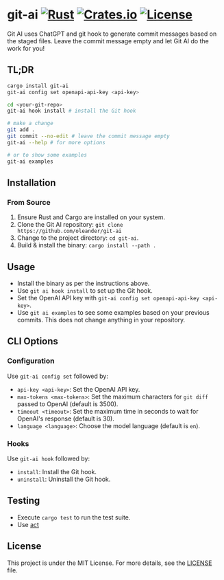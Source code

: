 # git-ai [![Rust](https://github.com/oleander/git-ai/actions/workflows/ci.yml/badge.svg)](https://github.com/oleander/git-ai/actions/workflows/ci.yml) [![Crates.io](https://img.shields.io/crates/v/git-ai.svg)](https://crates.io/crates/git-ai) [![License](https://img.shields.io/badge/license-MIT-blue.svg)](LICENSE)

Git AI uses ChatGPT and git hook to generate commit messages based on the staged files. Leave the commit message empty and let Git AI do the work for you!

## TL;DR

```bash
cargo install git-ai
git-ai config set openapi-api-key <api-key>

cd <your-git-repo>
git-ai hook install # install the Git hook

# make a change
git add .
git commit --no-edit # leave the commit message empty
git-ai --help # for more options

# or to show some examples
git-ai examples
```

## Installation

### From Source

1. Ensure Rust and Cargo are installed on your system.
2. Clone the Git AI repository: `git clone https://github.com/oleander/git-ai`
3. Change to the project directory: `cd git-ai`.
4. Build & install the binary: `cargo install --path .`

## Usage

- Install the binary as per the instructions above.
- Use `git ai hook install` to set up the Git hook.
- Set the OpenAI API key with `git-ai config set openapi-api-key <api-key>`.
- Use `git ai examples` to see some examples based on your previous commits. This does not change anything in your repository.

## CLI Options

### Configuration

Use `git-ai config set` followed by:

- `api-key <api-key>`: Set the OpenAI API key.
- `max-tokens <max-tokens>`: Set the maximum characters for `git diff` passed to OpenAI (default is 3500).
- `timeout <timeout>`: Set the maximum time in seconds to wait for OpenAI's response (default is 30).
- `language <language>`: Choose the model language (default is `en`).

### Hooks

Use `git-ai hook` followed by:

- `install`: Install the Git hook.
- `uninstall`: Uninstall the Git hook.

## Testing

* Execute `cargo test` to run the test suite.
* Use [act](https://github.com/nektos/act)

## License

This project is under the MIT License. For more details, see the [LICENSE](LICENSE) file.

